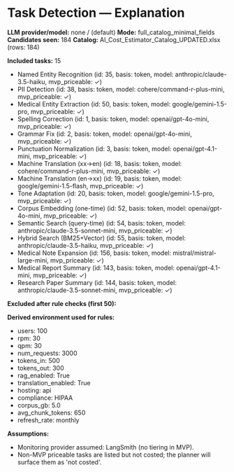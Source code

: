 # Task Detection — Explanation

**LLM provider/model:** none / (default)
**Mode:** full_catalog_minimal_fields
**Candidates seen:** 184
**Catalog:** AI_Cost_Estimator_Catalog_UPDATED.xlsx (rows: 184)

**Included tasks:** 15

- Named Entity Recognition  (id: 35, basis: token, model: anthropic/claude-3.5-haiku, mvp_priceable: ✓)
- PII Detection  (id: 38, basis: token, model: cohere/command-r-plus-mini, mvp_priceable: ✓)
- Medical Entity Extraction  (id: 50, basis: token, model: google/gemini-1.5-pro, mvp_priceable: ✓)
- Spelling Correction  (id: 1, basis: token, model: openai/gpt-4o-mini, mvp_priceable: ✓)
- Grammar Fix  (id: 2, basis: token, model: openai/gpt-4o-mini, mvp_priceable: ✓)
- Punctuation Normalization  (id: 3, basis: token, model: openai/gpt-4.1-mini, mvp_priceable: ✓)
- Machine Translation (xx→en)  (id: 18, basis: token, model: cohere/command-r-plus-mini, mvp_priceable: ✓)
- Machine Translation (en→xx)  (id: 19, basis: token, model: google/gemini-1.5-flash, mvp_priceable: ✓)
- Tone Adaptation  (id: 20, basis: token, model: google/gemini-1.5-pro, mvp_priceable: ✓)
- Corpus Embedding (one-time)  (id: 52, basis: token, model: openai/gpt-4o-mini, mvp_priceable: ✓)
- Semantic Search (query-time)  (id: 54, basis: token, model: anthropic/claude-3.5-sonnet-mini, mvp_priceable: ✓)
- Hybrid Search (BM25+Vector)  (id: 55, basis: token, model: anthropic/claude-3.5-haiku, mvp_priceable: ✓)
- Medical Note Expansion  (id: 156, basis: token, model: mistral/mistral-large-mini, mvp_priceable: ✓)
- Medical Report Summary  (id: 143, basis: token, model: openai/gpt-4.1-mini, mvp_priceable: ✓)
- Research Paper Summary  (id: 144, basis: token, model: anthropic/claude-3.5-sonnet-mini, mvp_priceable: ✓)

**Excluded after rule checks (first 50):**

**Derived environment used for rules:**
- users: 100
- rpm: 30
- qpm: 30
- num_requests: 3000
- tokens_in: 500
- tokens_out: 300
- rag_enabled: True
- translation_enabled: True
- hosting: api
- compliance: HIPAA
- corpus_gb: 5.0
- avg_chunk_tokens: 650
- refresh_rate: monthly

**Assumptions:**
- Monitoring provider assumed: LangSmith (no tiering in MVP).
- Non-MVP priceable tasks are listed but not costed; the planner will surface them as 'not costed'.
